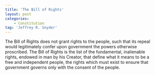```yaml
---
title: 'The Bill of Rights'
layout: post
categories:
    - Constitution
tag: 'Jeffrey R. Snyder'
---
```


The Bill of Rights does not grant rights to the people, such that its repeal would legitimately confer upon government the powers otherwise proscribed. The Bill of Rights is the list of the fundamental, inalienable rights, endowed in man by his Creator, that define what it means to be a free and independent people, the rights which must exist to ensure that government governs only with the consent of the people.